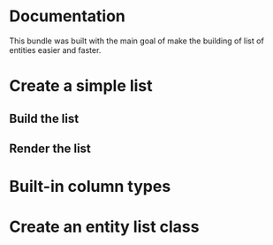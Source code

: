 Documentation
=============

This bundle was built with the main goal of make the building of list of entities easier and faster. 

# Create a simple list

## Build the list

## Render the list

# Built-in column types

# Create an entity list class

